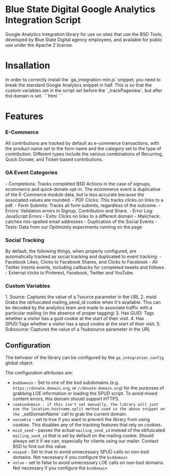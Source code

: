 Blue State Digital Google Analytics Integration Script
================================

Google Analytics Integration library for use on sites that use the BSD Tools, developed by Blue State Digital agency employees, and available for public use under the Apache 2 license. 

<h1>Insallation</h1>
In order to correctly install the `ga_integration-min.js` snippet, you need to break the standard Google Analytics snippet in half. This is so that the custom variables set in the script set before the `_trackPageview`, but after thd domain is set. 
```html
<!-- START Google Analytics -->
<script type="text/javascript">
    var _gaq = _gaq || [];
    _gaq.push(['_setAccount', '<!--place id here-->']);
    _gaq.push(["_setDomainName", location.hostname.split(".").slice(-2).join(".")]);
    _gaq.push(["_setAllowAnchor", true]);
    _gaq.push(['_setAllowLinker', true]);
    _gaq.push(['_setSiteSpeedSampleRate', 20])
</script>
<script src="//dnwssx4l7gl7s.cloudfront.net/bsdaction/default/page/-/js/analytics/ga_integration-min.js"></script>
<script>
    _gaq.push(['_trackPageview']);
    (function() {
        var ga = document.createElement('script'); ga.type = 'text/javascript'; ga.async = true;
        ga.src = ('https:' == document.location.protocol ? 'https://ssl' : 'http://www') + '.google-analytics.com/ga.js';
        var s = document.getElementsByTagName('script')[0]; s.parentNode.insertBefore(ga, s);
    })();
</script>
<!-- END Google Analytics -->
```

<h1>Features</h1>

<h3>E-Commerce</h3>
All contributions are tracked by default as e-commerce transactions, with the product name set to the form name and the category set to the type of contribution. Different types include the various combinations of Recurring, Quick Donate, and Ticket-based contributions. 

<h3>GA Event Categories</h3>
- Completions: Tracks completed BSD Actions in the case of signups, ecommerce and quick-donate opt-in. The ecommerce event is duplicative of the E-Commerce module data, but is less accurate because the associated values are rounded.
- PDF Clicks: This tracks clicks on links to a pdf.
- Form Submits: Tracks all form submits, regardless of the outcome.
- Errors: Validation errors in Signup, Contribution and Share.
- Error Log: JavaScript Errors
- Exits: Clicks on links to a different domain
- Mailcheck: catches mis-spelled email addresses
- Duplication of the Social Events
- Tests: Data from our Optimizely experiments running on the page


<h3>Social Tracking</h3>
By default, the following things, when properly configured, are automatically tracked as social tracking and duplicated to event tracking:
- Facebook Likes, Clicks to Facebook Shares, and Clicks to Facebook
- All Twitter intents events, including callbacks for completed tweets and follows. 
- External clicks to Pinterest, Facebook, Twitter and YouTube. 

<h3>Custom Variables</h3>
1. Source: Captures the value of a ?source parameter in the URL
2. msid: Grabs the obfuscated mailing_send_id cookie when it's available. This can be decoded by the analytics team and made to associate traffic with a particular mailing (in the absence of proper tagging)
3. Has GUID: Tags whether a visitor has a guid cookie at the start of their visit. 
4. Has SPUD:Tags whether a visitor has a spud cookie at the start of their visit. 
5. Subsource: Captures the value of a ?subsource parameter in the URL


<h2>Configuration</h2>

The behvaior of the library can be configured by the `ga_integration_config` global object.

The configuration attributes are:

 - `bsddomain` - Set to one of the bsd subdomains (e.g. `https://donate.domain.org`, or `//donate-domain.org`) for the purposes of grabbing LOE information or loading the SPUD script. To avoid mixed content errors, this domain should support HTTPS.
 - `cookiedomain - if this isn't set manually, the library will just use the location.hostname.split method used in the above snippet on the `_setDomainName` call to grab the current domain.
 - `nocookie` - set to true if you want to prevent the library from using cookies. This disables any of the tracking features that rely on cookies. 
 - `msid_seed` - passes the actual `mailing_send_id` instead of the obfuscated `mailing_send_id` that is set by default on the mailing cookie. Should always set it if we can, especially for clients using our mailer. Contact BSD to find out this value. 
 - `nospud` - Set to true to avoid unnecessary SPUD calls on non-bsd domains. Not necessary if you configure the `bsddomain`
 - `noloe` - set to false to avoid unnecessary LOE calls on non-bsd domains. Not necessary if you configure the `bsddomain`
